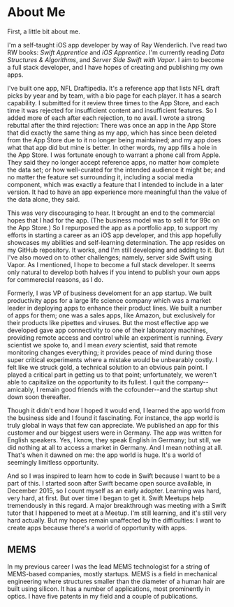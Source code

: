 # About Me

First, a little bit about me.

I'm a self-taught iOS app developer by way of Ray Wenderlich. I've read two RW books: *Swift Apprentice* and *iOS Apprentice*. I'm currently reading *Data Structures & Algorithms*, and *Server Side Swift with Vapor*. I aim to become a full stack developer, and I have hopes of creating and publishing my own apps.

I've built one app, NFL Draftipedia. It's a reference app that lists NFL draft picks by year and by team, with a bio page for each player. It has a search capability. I submitted for it review three times to the App Store, and each time it was rejected for insufficient content and insufficient features. So I added more of each after each rejection, to no avail. I wrote a strong rebuttal after the third rejection: There was once an app in the App Store that did exactly the same thing as my app, which has since been deleted from the App Store due to it no longer being maintained; and my app does what that app did but mine is better. In other words, my app fills a hole in the App Store. I was fortunate enough to warrant a phone call from Apple. They said they no longer accept reference apps, no matter how complete the data set; or how well-curated for the intended audience it might be; and no matter the feature set surrounding it, including a social media component, which was exactly a feature that I intended to include in a later version. It had to have an app experience more meaningful than the value of the data alone, they said.

This was very discouraging to hear. It brought an end to the commercial hopes that I had for the app. (The business model was to sell it for 99c on the App Store.) So I repurposed the app as a portfolio app, to support my efforts in starting a career as an iOS app developer, and this app hopefully showcases my abilities and self-learning determination. The app resides on my GitHub repository. It works, and I'm still developing and adding to it. But I've also moved on to other challenges; namely, server side Swift using Vapor. As I mentioned, I hope to become a full stack developer. It seems only natural to develop both halves if you intend to publish your own apps for commerecial reasons, as I do.

Formerly, I was VP of business develoment for an app startup. We built productivity apps for a large life science company which was a market leader in deploying apps to enhance their product lines. We built a number of apps for them; one was a sales apps, like Amazon, but exclusively for their products like pipettes and viruses. But the most effective app we developed gave app connectivity to one of their laboratory machines, providing remote access and control while an experiment is running. *Every* scientist we spoke to, and I mean *every* scientist, said that remote monitoring changes everything; it provides peace of mind during those super critical experiments where a mistake would be unbearably costly. I felt like we struck gold, a technical solution to an obvious pain point. I played a critical part in getting us to that point; unfortunately, we weren't able to capitalize on the opportunity to its fullest. I quit the company--amicably, I remain good friends with the cofounder--and the startup shut down soon thereafter.

Though it didn't end how I hoped it would end, I learned the app world from the business side and I found it fascinating. For instance, the app world is truly global in ways that few can appreciate. We published an app for this customer and our biggest users were in Germany. The app was written for English speakers. Yes, I know, they speak English in Germany; but still, we did nothing at all to access a market in Germany. And I mean nothing at all. That's when it dawned on me: the app world is huge. It's a world of seemingly limitless opportunity.

And so I was inspired to learn how to code in Swift because I want to be a part of this. I started soon after Swift became open source available, in December 2015, so I count myself as an early adopter. Learning was hard, very hard, at first. But over time I began to get it. Swift Meetups help tremendously in this regard. A major breakthrough was meeting with a Swift tutor that I happened to meet at a Meetup. I'm still learning, and it's still very hard actually. But my hopes remain unaffected by the difficulties: I want to create apps because there's a world of opportunity with apps.

## MEMS

In my previous career I was the lead MEMS technologist for a string of MEMS-based companies, mostly startups. MEMS is a field in mechanical engineering where structures smaller than the diameter of a human hair are built using silicon. It has a number of applications, most prominently in optics. I have five patents in my field and a couple of publications.
